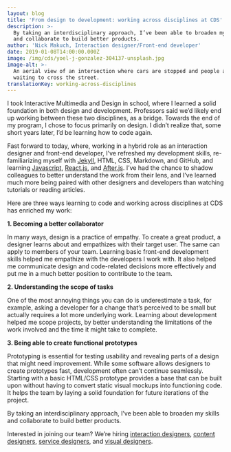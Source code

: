 ```yaml
---
layout: blog
title: 'From design to development: working across disciplines at CDS'
description: >-
  By taking an interdisciplinary approach, I’ve been able to broaden my skills
  and collaborate to build better products. 
author: 'Nick Makuch, Interaction designer/Front-end developer'
date: 2019-01-08T14:00:00.000Z
image: /img/cds/yoel-j-gonzalez-304137-unsplash.jpg
image-alt: >-
  An aerial view of an intersection where cars are stopped and people are
  waiting to cross the street.
translationKey: working-across-disciplines
---
```

I took Interactive Multimedia and Design in school, where I learned a solid foundation in both design and development. Professors said we’d likely end up working between these two disciplines, as a bridge. Towards the end of my program, I chose to focus primarily on design. I didn’t realize that, some short years later, I’d be learning how to code again.

Fast forward to today, where, working in a hybrid role as an interaction designer and front-end developer, I’ve refreshed my development skills, re-familiarizing myself with [Jekyll](https://jekyllrb.com/), HTML, CSS, Markdown, and GitHub, and learning [Javascript](https://www.javascript.com/), [React.js](https://reactjs.org/), and [After.js](https://github.com/jaredpalmer/after.js/blob/master/README.md). I’ve had the chance to shadow colleagues to better understand the work from their lens, and I’ve learned much more being paired with other designers and developers than watching tutorials or reading articles.

Here are three ways learning to code and working across disciplines at CDS has enriched my work:

**1. Becoming a better collaborator**

In many ways, design is a practice of empathy. To create a great product, a designer learns about and empathizes with their target user. The same can apply to members of your team. Learning basic front-end development skills helped me empathize with the developers I work with. It also helped me communicate design and code-related decisions more effectively and put me in a much better position to contribute to the team.

**2. Understanding the scope of tasks**

One of the most annoying things you can do is underestimate a task, for example, asking a developer for a change that’s perceived to be small but actually requires a lot more underlying work. Learning about development helped me scope projects, by better understanding the limitations of the work involved and the time it might take to complete.

**3. Being able to create functional prototypes**

Prototyping is essential for testing usability and revealing parts of a design that might need improvement. While some software allows designers to create prototypes fast, development often can’t continue seamlessly. Starting with a basic HTML/CSS prototype provides a base that can be built upon without having to convert static visual mockups into functioning code. It helps the team by laying a solid foundation for future iterations of the project. 

By taking an interdisciplinary approach, I’ve been able to broaden my skills and collaborate to build better products. 

Interested in joining our team? We’re hiring [interaction designers](https://digital.canada.ca/interaction-designers/), [content designers](https://digital.canada.ca/content-designers/), [service designers](https://digital.canada.ca/service-designers/), and [visual designers](https://digital.canada.ca/visual-designers/). 
